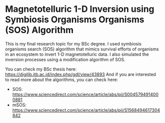 # Magnetotelluric 1-D Inversion using Symbiosis Organisms Organisms (SOS) Algorithm

This is my final research topic for my BSc degree. I used symbiosis organisms search (SOS) algorithm that mimics survival efforts of organisms in an ecosystem to invert 1-D magnetotelluric data. I also simulated the inversion processes using a modification algorithm of SOS.

You can check my BSc thesis here: https://digilib.itb.ac.id/index.php/gdl/view/43893
And if you are interested to read more about the algorithms, you can check here:
- SOS: https://www.sciencedirect.com/science/article/abs/pii/S0045794914000881
- mSOS: https://www.sciencedirect.com/science/article/abs/pii/S1568494617304842
